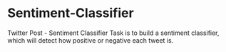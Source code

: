 # Sentiment-Classifier
Twitter Post - Sentiment Classifier
Task is to build a sentiment classifier, which will detect how positive or negative each tweet is.
